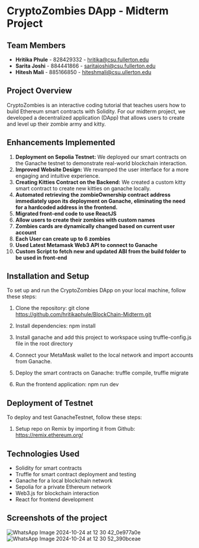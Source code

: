 # CryptoZombies DApp - Midterm Project

## Team Members

- **Hritika Phule** - 828429332 - hritika@csu.fullerton.edu
- **Sarita Joshi** - 884441866 - saritajoshi@csu.fullerton.edu
- **Hitesh Mali** - 885166850 - hiteshmali@csu.ullerton.edu
## Project Overview

CryptoZombies is an interactive coding tutorial that teaches users how to build Ethereum smart contracts with Solidity. For our midterm project, we developed a decentralized application (DApp) that allows users to create and level up their zombie army and kitty.

## Enhancements Implemented

1. **Deployment on Sepolia Testnet:** We deployed our smart contracts on the Ganache testnet to demonstrate real-world blockchain interaction.
2. **Improved Website Design:** We revamped the user interface for a more engaging and intuitive experience.
3. **Creating Kitties Contract on the Backend:** We created a custom kitty smart contract to create new kitties on ganache locally.
4. **Automated retrieving the zombieOwnership contract address immediately upon its deployment on Ganache, eliminating the need for a hardcoded address in the frontend.**
5. **Migrated front-end code to use ReactJS**
6. **Allow users to create their zombies with custom names**
7. **Zombies cards are dynamically changed based on current user account**
8. **Each User can create up to 6 zombies**
9. **Used Latest Metamask Web3 API to connect to Ganache**
10. **Custom Script to fetch new and updated ABI from the build folder to be used in front-end**

## Installation and Setup

To set up and run the CryptoZombies DApp on your local machine, follow these steps:

1. Clone the repository:
   git clone https://github.com/hritikaphule/BlockChain-Midterm.git

2. Install dependencies:
   npm install

3. Install ganache and add this project to workspace using truffle-config.js file in the root directory

4. Connect your MetaMask wallet to the local network and import accounts from Ganache.

5. Deploy the smart contracts on Ganache:
   truffle compile, truffle migrate

6. Run the frontend application:
   npm run dev

## Deployment of Testnet

To deploy and test GanacheTestnet, follow these steps:

1. Setup repo on Remix by importing it from Github:
   https://remix.ethereum.org/

## Technologies Used

- Solidity for smart contracts
- Truffle for smart contract deployment and testing
- Ganache for a local blockchain network
- Sepolia for a private Ethereum network
- Web3.js for blockchain interaction
- React for frontend development

## Screenshots of the project
![WhatsApp Image 2024-10-24 at 12 30 42_0e977a0e](https://github.com/user-attachments/assets/ad26b796-8301-44da-a896-d64f2c1f1f65)
![WhatsApp Image 2024-10-24 at 12 30 52_390bceae](https://github.com/user-attachments/assets/44cceab7-063b-4105-996c-9bb88132b18d)


